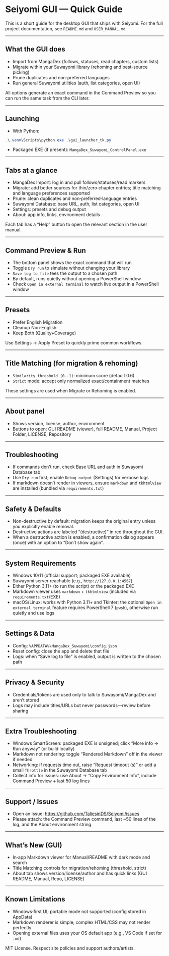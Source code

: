 # Seiyomi GUI — Quick Guide

This is a short guide for the desktop GUI that ships with Seiyomi. For the full project documentation, see `README.md` and `USER_MANUAL.md`.

---

## What the GUI does

- Import from MangaDex (follows, statuses, read chapters, custom lists)
- Migrate within your Suwayomi library (rehoming and best-source picking)
- Prune duplicates and non‑preferred languages
- Run general Suwayomi utilities (auth, list categories, open UI)

All options generate an exact command in the Command Preview so you can run the same task from the CLI later.

---

## Launching

- With Python:

```powershell
.\.venv\Scripts\python.exe .\gui_launcher_tk.py
```

- Packaged EXE (if present): `MangaDex_Suwayomi_ControlPanel.exe`

---

## Tabs at a glance

- MangaDex Import: log in and pull follows/statuses/read markers
- Migrate: add better sources for thin/zero‑chapter entries; title matching and language preferences supported
- Prune: clean duplicates and non‑preferred‑language entries
- Suwayomi Database: base URL, auth, list categories, open UI
- Settings: presets and debug output
- About: app info, links, environment details

Each tab has a “Help” button to open the relevant section in the user manual.

---

## Command Preview & Run

- The bottom panel shows the exact command that will run
- Toggle `Dry run` to simulate without changing your library
- `Save log to file` tees the output to a chosen path
- By default, runs quietly without opening a PowerShell window
- Check `Open in external terminal` to watch live output in a PowerShell window

---

## Presets

- Prefer English Migration
- Cleanup Non‑English
- Keep Both (Quality+Coverage)

Use Settings → Apply Preset to quickly prime common workflows.

---

## Title Matching (for migration & rehoming)

- `Similarity threshold (0..1)`: minimum score (default 0.6)
- `Strict` mode: accept only normalized exact/containment matches

These settings are used when Migrate or Rehoming is enabled.

---

## About panel

- Shows version, license, author, environment
- Buttons to open: GUI README (viewer), full README, Manual, Project Folder, LICENSE, Repository

---

## Troubleshooting

- If commands don’t run, check Base URL and auth in Suwayomi Database tab
- Use `Dry run` first; enable `Debug output` (Settings) for verbose logs
- If markdown doesn’t render in viewers, ensure `markdown` and `tkhtmlview` are installed (bundled via `requirements.txt`)

---

## Safety & Defaults

- Non-destructive by default: migration keeps the original entry unless you explicitly enable removal.
- Destructive actions are labeled “(destructive)” in red throughout the GUI.
- When a destructive action is enabled, a confirmation dialog appears (once) with an option to “Don’t show again”.

---

## System Requirements

- Windows 10/11 (official support; packaged EXE available)
- Suwayomi server reachable (e.g., `http://127.0.0.1:4567`)
- Either Python 3.11+ (to run the script) or the packaged EXE
- Markdown viewer uses `markdown` + `tkhtmlview` (included via `requirements.txt`/EXE)
- macOS/Linux: works with Python 3.11+ and Tkinter; the optional `Open in external terminal` feature requires PowerShell 7 (`pwsh`), otherwise run quietly and use logs

---

## Settings & Data

- Config: `%APPDATA%\MangaDex_Suwayomi\config.json`
- Reset config: close the app and delete that file
- Logs: when “Save log to file” is enabled, output is written to the chosen path

---

## Privacy & Security

- Credentials/tokens are used only to talk to Suwayomi/MangaDex and aren’t stored
- Logs may include titles/URLs but never passwords—review before sharing

---

## Extra Troubleshooting

- Windows SmartScreen: packaged EXE is unsigned; click “More info → Run anyway” (or build locally)
- Markdown not rendering: toggle “Rendered Markdown” off in the viewer if needed
- Networking: if requests time out, raise “Request timeout (s)” or add a small `Throttle` in the Suwayomi Database tab
- Collect info for issues: use About → “Copy Environment Info”, include Command Preview + last 50 log lines

---

## Support / Issues

- Open an issue: https://github.com/TaliesinDS/Seiyomi/issues
- Please attach: the Command Preview command, last ~50 lines of the log, and the About environment string

---

## What’s New (GUI)

- In‑app Markdown viewer for Manual/README with dark mode and search
- Title Matching controls for migration/rehoming (threshold, strict)
- About tab shows version/license/author and has quick links (GUI README, Manual, Repo, LICENSE)

---

## Known Limitations

- Windows‑first UI; portable mode not supported (config stored in AppData)
- Markdown renderer is simple; complex HTML/CSS may not render perfectly
- Opening external files uses your OS default app (e.g., VS Code if set for `.md`)

MIT License. Respect site policies and support authors/artists.
